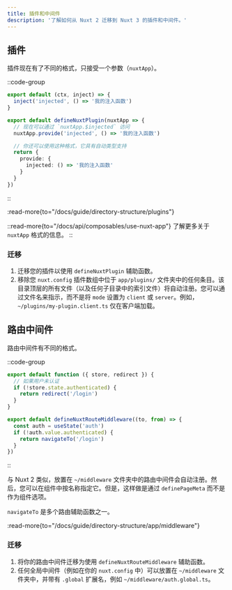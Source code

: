 ```yaml
---
title: 插件和中间件
description: '了解如何从 Nuxt 2 迁移到 Nuxt 3 的插件和中间件。'
---
```


## 插件

插件现在有了不同的格式，只接受一个参数（`nuxtApp`）。

::code-group

```js [Nuxt 2]
export default (ctx, inject) => {
  inject('injected', () => '我的注入函数')
}
```

```ts [Nuxt 3]
export default defineNuxtPlugin(nuxtApp => {
  // 现在可以通过 `nuxtApp.$injected` 访问
  nuxtApp.provide('injected', () => '我的注入函数')

  // 你还可以使用这种格式，它具有自动类型支持
  return {
    provide: {
      injected: () => '我的注入函数'
    }
  }
})
```

::

:read-more{to="/docs/guide/directory-structure/plugins"}

::read-more{to="/docs/api/composables/use-nuxt-app"}
了解更多关于 `nuxtApp` 格式的信息。
::

### 迁移

1. 迁移您的插件以使用 `defineNuxtPlugin` 辅助函数。
2. 移除您 `nuxt.config` 插件数组中位于 `app/plugins/` 文件夹中的任何条目。该目录顶层的所有文件（以及任何子目录中的索引文件）将自动注册。您可以通过文件名来指示，而不是将 `mode` 设置为 `client` 或 `server`。例如，`~/plugins/my-plugin.client.ts` 仅在客户端加载。

## 路由中间件

路由中间件有不同的格式。

::code-group

```js [Nuxt 2]
export default function ({ store, redirect }) {
  // 如果用户未认证
  if (!store.state.authenticated) {
    return redirect('/login')
  }
}
```

```ts [Nuxt 3]
export default defineNuxtRouteMiddleware((to, from) => {
  const auth = useState('auth')
  if (!auth.value.authenticated) {
    return navigateTo('/login')
  }
})
```

::

与 Nuxt 2 类似，放置在 `~/middleware` 文件夹中的路由中间件会自动注册。然后，您可以在组件中按名称指定它。但是，这样做是通过 `definePageMeta` 而不是作为组件选项。

`navigateTo` 是多个路由辅助函数之一。

:read-more{to="/docs/guide/directory-structure/app/middleware"}

### 迁移

1. 将你的路由中间件迁移为使用 `defineNuxtRouteMiddleware` 辅助函数。
2. 任何全局中间件（例如在你的 `nuxt.config` 中）可以放置在 `~/middleware` 文件夹中，并带有 `.global` 扩展名，例如 `~/middleware/auth.global.ts`。
